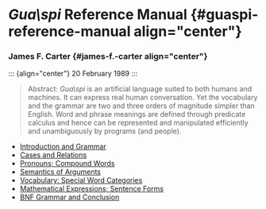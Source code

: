 # *Gua\\spi* Reference Manual {#guaspi-reference-manual align="center"}

### James F. Carter {#james-f.-carter align="center"}

::: {align="center"}
20 February 1989
:::

> Abstract: *Gua\\spi* is an artificial language suited to both humans
> and machines. It can express real human conversation. Yet the
> vocabulary and the grammar are two and three orders of magnitude
> simpler than English. Word and phrase meanings are defined through
> predicate calculus and hence can be represented and manipulated
> efficiently and unambiguously by programs (and people).

-   [Introduction and Grammar](grammar.html)
-   [Cases and Relations](cases.html)
-   [Pronouns; Compound Words](pronouns.html)
-   [Semantics of Arguments](semantic.html)
-   [Vocabulary: Special Word Categories](vocab1.html)
-   [Mathematical Expressions; Sentence Forms](vocab2.html)
-   [BNF Grammar and Conclusion](conclusn.html)
